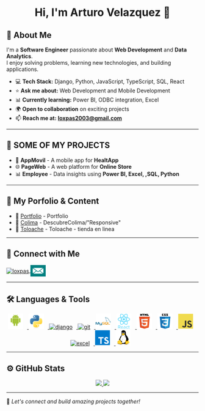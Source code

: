 <div align="center">
  <h1 align="center">Hi, I'm Arturo Velazquez 👋</h1>
</div>

## 🚀 About Me

I'm a **Software Engineer** passionate about **Web Development** and **Data Analytics**.  
I enjoy solving problems, learning new technologies, and building applications.

- 💻 **Tech Stack:** Django, Python, JavaScript, TypeScript, SQL, React
- ⭐ **Ask me about:** Web Development and Mobile Development
- 📊 **Currently learning:** Power BI, ODBC integration, Excel 
- 🌍 **Open to collaboration** on exciting projects
- 📫 **Reach me at:** **loxpas2003@gmail.com**

---

## 🎥 SOME OF MY PROJECTS

- 📱 **AppMovil** - A mobile app for **HealtApp**
- 🌐 **PageWeb** - A web platform for **Online Store**
- 📊 **Employee** - Data insights using **Power BI, Excel, ,SQL, Python**
  

---

## 📗 My Porfolio & Content

- 📝 [Portfolio](https://loxpas.github.io) - Portfolio
- 📝 [Colima](https://loxpas.github.io/Colima.github.io/) - DescubreColima/"Responsive"
- 📝 [Toloache](https://loxpas.pythonanywhere.com/) - Toloache - tienda en linea          

---

## 📲 Connect with Me

<a href="https://linkedin.com/in/loxpas" target="blank">
  <img align="center" src="https://raw.githubusercontent.com/rahuldkjain/github-profile-readme-generator/master/src/images/icons/Social/linked-in-alt.svg" alt="loxpas" height="30" width="40"/>
</a>
<a href="mailto:loxpas2003@gmail.com" target="blank">
  <img align="center" src="https://raw.githubusercontent.com/edent/SuperTinyIcons/master/images/svg/email.svg" alt="email" height="30" width="40"/>
</a>

---

## 🛠️ Languages & Tools

<p align="center">
  <a href="https://developer.android.com" target="_blank">
    <img src="https://raw.githubusercontent.com/devicons/devicon/master/icons/android/android-original-wordmark.svg" alt="android" width="40" height="40" style="margin-right: 10px;"/>
  </a>
  <a href="https://www.python.org/" target="_blank">
    <img src="https://raw.githubusercontent.com/devicons/devicon/master/icons/python/python-original.svg" alt="python" width="40" height="40" style="margin-right: 10px;"/>
  </a>
  <a href="https://www.djangoproject.com/" target="_blank">
    <img src="https://cdn.worldvectorlogo.com/logos/django.svg" alt="django" width="40" height="40" style="margin-right: 10px;"/>
  </a>
  <a href="https://git-scm.com/" target="_blank">
    <img src="https://www.vectorlogo.zone/logos/git-scm/git-scm-icon.svg" alt="git" width="40" height="40" style="margin-right: 10px;"/>
  </a>
  <a href="https://www.mysql.com/" target="_blank">
    <img src="https://raw.githubusercontent.com/devicons/devicon/master/icons/mysql/mysql-original-wordmark.svg" alt="mysql" width="40" height="40" style="margin-right: 10px;"/>
  </a>
  <a href="https://react.dev/" target="_blank">
    <img src="https://raw.githubusercontent.com/devicons/devicon/master/icons/react/react-original-wordmark.svg" alt="react" width="40" height="40" style="margin-right: 10px;"/>
  </a>
  <a href="https://www.w3.org/html/" target="_blank">
    <img src="https://raw.githubusercontent.com/devicons/devicon/master/icons/html5/html5-original-wordmark.svg" alt="html5" width="40" height="40" style="margin-right: 10px;"/>
  </a>
  <a href="https://www.w3schools.com/css/" target="_blank">
    <img src="https://raw.githubusercontent.com/devicons/devicon/master/icons/css3/css3-original-wordmark.svg" alt="css3" width="40" height="40" style="margin-right: 10px;"/>
  </a>
  <a href="https://developer.mozilla.org/en-US/docs/Web/JavaScript" target="_blank">
    <img src="https://raw.githubusercontent.com/devicons/devicon/master/icons/javascript/javascript-original.svg" alt="javascript" width="40" height="40" style="margin-right: 10px;"/>
  </a>
  <a href="https://www.microsoft.com/en-us/microsoft-365/excel" target="_blank">
    <img src="https://cdn.worldvectorlogo.com/logos/microsoft-excel-2013.svg" alt="excel" width="40" height="40" style="margin-right: 10px;"/>
  </a>
    <a href="https://www.typescriptlang.org/" target="_blank">
    <img src="https://raw.githubusercontent.com/devicons/devicon/master/icons/typescript/typescript-original.svg" alt="typescript" width="40" height="40" style="margin-right: 10px;"/>
  </a>
  <a href="https://www.linux.org/" target="_blank">
    <img src="https://raw.githubusercontent.com/devicons/devicon/master/icons/linux/linux-original.svg" alt="linux" width="40" height="40" style="margin-right: 10px;"/>
  </a>

</p>



---

## ⚙️ GitHub Stats

<p align="center">
  <a href="https://github.com/Loxpas">
    <img height="180em" src="https://github-readme-stats-eight-theta.vercel.app/api?username=Loxpas&show_icons=true&theme=algolia&include_all_commits=true&count_private=true"/>
    <img height="180em" src="https://github-readme-stats-eight-theta.vercel.app/api/top-langs/?username=Loxpas&layout=compact&langs_count=8&theme=algolia"/>
  </a>
</p>

---

🌟 *Let's connect and build amazing projects together!*
